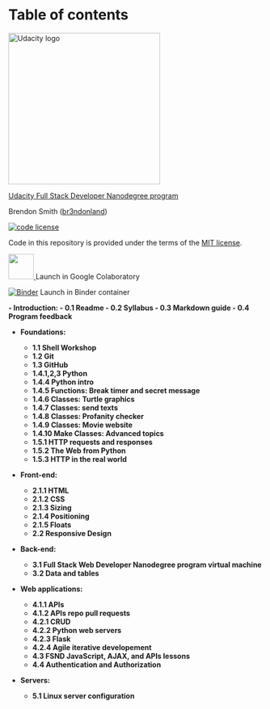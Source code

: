 # Table of contents
<a href="https://www.udacity.com/">
  <img src="https://s3-us-west-1.amazonaws.com/udacity-content/rebrand/svg/logo.min.svg" width="300" alt="Udacity logo">
</a>

[Udacity Full Stack Developer Nanodegree program](https://www.udacity.com/course/full-stack-web-developer-nanodegree--nd004)

Brendon Smith ([br3ndonland](https://github.com/br3ndonland))

[![code license](https://img.shields.io/badge/code%20license-MIT-blue.svg?longCache=true&style=for-the-badge)](https://choosealicense.com/licenses/mit/)

Code in this repository is provided under the terms of the [MIT license](https://choosealicense.com/licenses/mit/).

<a href="https://colab.research.google.com/github/br3ndonland/udacity-fsnd">
  <img width="50px" src="https://colab.research.google.com/img/colab_favicon.ico">
</a> Launch in Google Colaboratory

[![Binder](https://mybinder.org/badge.svg)](https://mybinder.org/v2/gh/br3ndonland/udacity-fsnd/master?urlpath=lab) Launch in Binder container

<strong>
- Introduction:
  - 0.1 Readme
  - 0.2 Syllabus
  - 0.3 Markdown guide
  - 0.4 Program feedback

- Foundations:
  - 1.1 Shell Workshop
  - 1.2 Git
  - 1.3 GitHub
  - 1.4.1,2,3 Python
  - 1.4.4 Python intro
  - 1.4.5 Functions: Break timer and secret message
  - 1.4.6 Classes: Turtle graphics
  - 1.4.7 Classes: send texts
  - 1.4.8 Classes: Profanity checker
  - 1.4.9 Classes: Movie website
  - 1.4.10 Make Classes: Advanced topics
  - 1.5.1 HTTP requests and responses
  - 1.5.2 The Web from Python
  - 1.5.3 HTTP in the real world

- Front-end:
  - 2.1.1 HTML
  - 2.1.2 CSS
  - 2.1.3 Sizing
  - 2.1.4 Positioning
  - 2.1.5 Floats
  - 2.2 Responsive Design

- Back-end:
  - 3.1 Full Stack Web Developer Nanodegree program virtual machine
  - 3.2 Data and tables

- Web applications:
  - 4.1.1 APIs
  - 4.1.2 APIs repo pull requests
  - 4.2.1 CRUD
  - 4.2.2 Python web servers
  - 4.2.3 Flask
  - 4.2.4 Agile iterative developement
  - 4.3 FSND JavaScript, AJAX, and APIs lessons
  - 4.4 Authentication and Authorization

- Servers:
  - 5.1 Linux server configuration
<strong>
